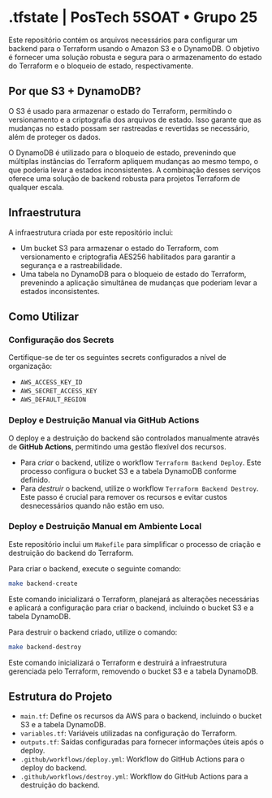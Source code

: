 # .tfstate | PosTech 5SOAT • Grupo 25

Este repositório contém os arquivos necessários para configurar um backend para o Terraform usando o Amazon S3 e o DynamoDB. O objetivo é fornecer uma solução robusta e segura para o armazenamento do estado do Terraform e o bloqueio de estado, respectivamente.

## Por que S3 + DynamoDB?

O S3 é usado para armazenar o estado do Terraform, permitindo o versionamento e a criptografia dos arquivos de estado. Isso garante que as mudanças no estado possam ser rastreadas e revertidas se necessário, além de proteger os dados.

O DynamoDB é utilizado para o bloqueio de estado, prevenindo que múltiplas instâncias do Terraform apliquem mudanças ao mesmo tempo, o que poderia levar a estados inconsistentes. A combinação desses serviços oferece uma solução de backend robusta para projetos Terraform de qualquer escala.

## Infraestrutura

A infraestrutura criada por este repositório inclui:

- Um bucket S3 para armazenar o estado do Terraform, com versionamento e criptografia AES256 habilitados para garantir a segurança e a rastreabilidade.
- Uma tabela no DynamoDB para o bloqueio de estado do Terraform, prevenindo a aplicação simultânea de mudanças que poderiam levar a estados inconsistentes.

## Como Utilizar

### Configuração dos Secrets

Certifique-se de ter os seguintes secrets configurados a nível de organização:

- `AWS_ACCESS_KEY_ID`
- `AWS_SECRET_ACCESS_KEY`
- `AWS_DEFAULT_REGION`


### Deploy e Destruição Manual via GitHub Actions

O deploy e a destruição do backend são controlados manualmente através de **GitHub Actions**, permitindo uma gestão flexível dos recursos.

- Para *criar* o backend, utilize o workflow `Terraform Backend Deploy`. Este processo configura o bucket S3 e a tabela DynamoDB conforme definido.
- Para *destruir* o backend, utilize o workflow `Terraform Backend Destroy`. Este passo é crucial para remover os recursos e evitar custos desnecessários quando não estão em uso.

### Deploy e Destruição Manual em Ambiente Local

Este repositório inclui um `Makefile` para simplificar o processo de criação e destruição do backend do Terraform.

Para criar o backend, execute o seguinte comando:

```bash
make backend-create
```

Este comando inicializará o Terraform, planejará as alterações necessárias e aplicará a configuração para criar o backend, incluindo o bucket S3 e a tabela DynamoDB.

Para destruir o backend criado, utilize o comando:

```bash
make backend-destroy
```

Este comando inicializará o Terraform e destruirá a infraestrutura gerenciada pelo Terraform, removendo o bucket S3 e a tabela DynamoDB.

## Estrutura do Projeto

- `main.tf`: Define os recursos da AWS para o backend, incluindo o bucket S3 e a tabela DynamoDB.
- `variables.tf`: Variáveis utilizadas na configuração do Terraform.
- `outputs.tf`: Saídas configuradas para fornecer informações úteis após o deploy.
- `.github/workflows/deploy.yml`: Workflow do GitHub Actions para o deploy do backend.
- `.github/workflows/destroy.yml`: Workflow do GitHub Actions para a destruição do backend.